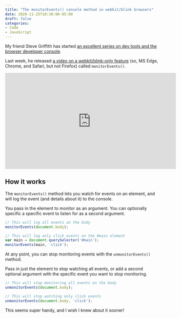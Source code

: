 ```yaml
---
title: "The monitorEvents() console method in webkit/blink browsers"
date: 2020-11-25T10:30:00-05:00
draft: false
categories:
- Code
- JavaScript
---
```


My friend Steve Griffith has started [an excellent series on dev tools and the browser developer console](https://www.youtube.com/playlist?list=PLyuRouwmQCjnHNhhR2SMFuHwUn5emy1IZ).

Last week, he released [a video on a webkit/blink-only feature](https://www.youtube.com/watch?v=DuIytlI63po) (so, MS Edge, Chrome, and Safari, but not Firefox) called `monitorEvents()`.

<div class="fluid-vids"><iframe width="560" height="315" src="https://www.youtube.com/embed/DuIytlI63po" frameborder="0" allow="accelerometer; autoplay; clipboard-write; encrypted-media; gyroscope; picture-in-picture" allowfullscreen></iframe></div>

## How it works

The `monitorEvents()` method lets you watch for events on an element, and will log the event (and details about it) to the console.

You pass in the element to monitor as an argument. You can optionally specific a specific event to listen for as a second argument.

```js
// This will log all events on the body
monitorEvents(document.body);

// This will log only click events on the #main element
var main = document.querySelector('#main');
monitorEvents(main, 'click');
```

At any point, you can stop monitoring events with the `unmonitorEvents()` method.

Pass in just the element to stop watching all events, or add a second optional argument with the specific event you want to stop monitoring.

```js
// This will stop monitoring all events on the body
unmonitorEvents(document.body);

// This will stop watching only click events
unmonitorEvents(document.body, 'click');
```

This seems super handy, and I wish I knew about it sooner!